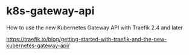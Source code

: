# k8s-gateway-api

 How to use the new Kubernetes Gateway API with Traefik 2.4 and later

 https://traefik.io/blog/getting-started-with-traefik-and-the-new-kubernetes-gateway-api/
